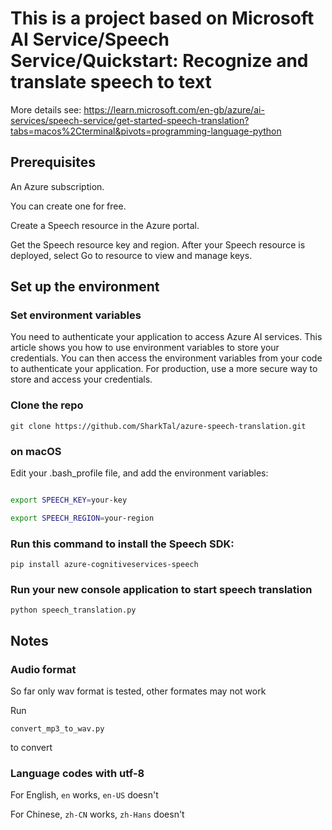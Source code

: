 # This is a project based on Microsoft AI Service/Speech Service/Quickstart: Recognize and translate speech to text
More details see: https://learn.microsoft.com/en-gb/azure/ai-services/speech-service/get-started-speech-translation?tabs=macos%2Cterminal&pivots=programming-language-python

## Prerequisites

An Azure subscription. 

You can create one for free.

Create a Speech resource in the Azure portal.

Get the Speech resource key and region. After your Speech resource is deployed, select Go to resource to view and manage keys.


## Set up the environment

### Set environment variables

You need to authenticate your application to access Azure AI services. This article shows you how to use environment variables to store your credentials. You can then access the environment variables from your code to authenticate your application. For production, use a more secure way to store and access your credentials.

### Clone the repo

`git clone https://github.com/SharkTal/azure-speech-translation.git`

### on macOS

Edit your .bash_profile file, and add the environment variables:

```Bash

export SPEECH_KEY=your-key

export SPEECH_REGION=your-region

 ```

### Run this command to install the Speech SDK:

`pip install azure-cognitiveservices-speech`

### Run your new console application to start speech translation

`python speech_translation.py`

## Notes

### Audio format

So far only wav format is tested, other formates may not work

Run

`convert_mp3_to_wav.py` 

to convert

### Language codes with utf-8

For English, `en` works, `en-US` doesn't

For Chinese, `zh-CN` works, `zh-Hans` doesn't
